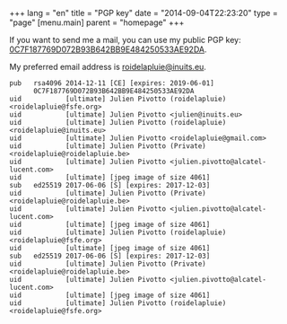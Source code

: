 +++
lang = "en"
title = "PGP key"
date = "2014-09-04T22:23:20"
type = "page"
[menu.main]
    parent = "homepage"
+++

If you want to send me a mail, you can use my public PGP key: [0C7F187769D072B93B642BB9E484250533AE92DA](http://roidelapluie.be/gpg/0C7F187769D072B93B642BB9E484250533AE92DA.pub).

My preferred email address is [roidelapluie@inuits.eu](mailto:roidelapluie@inuits.eu).

```text
pub   rsa4096 2014-12-11 [CE] [expires: 2019-06-01]
      0C7F187769D072B93B642BB9E484250533AE92DA
uid           [ultimate] Julien Pivotto (roidelapluie) <roidelapluie@fsfe.org>
uid           [ultimate] Julien Pivotto <julien@inuits.eu>
uid           [ultimate] Julien Pivotto (roidelapluie) <roidelapluie@inuits.eu>
uid           [ultimate] Julien Pivotto <roidelapluie@gmail.com>
uid           [ultimate] Julien Pivotto (Private) <roidelapluie@roidelapluie.be>
uid           [ultimate] Julien Pivotto <julien.pivotto@alcatel-lucent.com>
uid           [ultimate] [jpeg image of size 4061]
sub   ed25519 2017-06-06 [S] [expires: 2017-12-03]
uid           [ultimate] Julien Pivotto (Private) <roidelapluie@roidelapluie.be>
uid           [ultimate] Julien Pivotto <julien.pivotto@alcatel-lucent.com>
uid           [ultimate] [jpeg image of size 4061]
uid           [ultimate] Julien Pivotto (roidelapluie) <roidelapluie@fsfe.org>
uid           [ultimate] [jpeg image of size 4061]
sub   ed25519 2017-06-06 [S] [expires: 2017-12-03]
uid           [ultimate] Julien Pivotto (Private) <roidelapluie@roidelapluie.be>
uid           [ultimate] Julien Pivotto <julien.pivotto@alcatel-lucent.com>
uid           [ultimate] [jpeg image of size 4061]
uid           [ultimate] Julien Pivotto (roidelapluie) <roidelapluie@fsfe.org>
```


